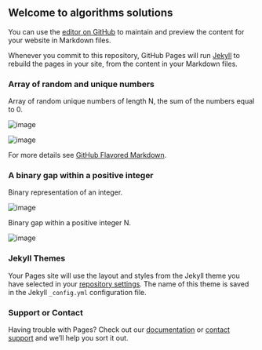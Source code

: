 ## Welcome to algorithms solutions

You can use the [editor on GitHub](https://github.com/adamd87/algorithms/edit/gh-pages/index.md) to maintain and preview the content for your website in Markdown files.

Whenever you commit to this repository, GitHub Pages will run [Jekyll](https://jekyllrb.com/) to rebuild the pages in your site, from the content in your Markdown files.

### Array of random and unique numbers

Array of random unique numbers of length N, the sum of the numbers equal to 0.


![image](https://user-images.githubusercontent.com/76003029/131581334-00e622cd-d281-471c-9c07-aaf5b5fc21fc.png)

![image](https://user-images.githubusercontent.com/76003029/131581450-928a8d33-4499-4f3d-9683-fed9b00c0065.png)



For more details see [GitHub Flavored Markdown](https://guides.github.com/features/mastering-markdown/).

### A binary gap within a positive integer

Binary representation of an integer.

 
 ![image](https://user-images.githubusercontent.com/76003029/131582021-05bcc355-2d5f-4c96-8265-2450ab9792e3.png)
 

 
 Binary gap within a positive integer N.
 
 
 ![image](https://user-images.githubusercontent.com/76003029/131582293-ec604123-a672-4364-9732-0c4004265a21.png)
 
 
### Jekyll Themes

Your Pages site will use the layout and styles from the Jekyll theme you have selected in your [repository settings](https://github.com/adamd87/algorithms/settings/pages). The name of this theme is saved in the Jekyll `_config.yml` configuration file.

### Support or Contact

Having trouble with Pages? Check out our [documentation](https://docs.github.com/categories/github-pages-basics/) or [contact support](https://support.github.com/contact) and we’ll help you sort it out.
